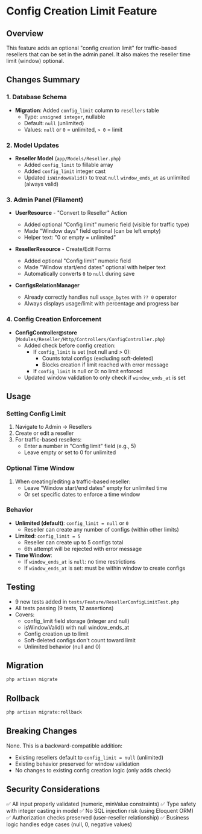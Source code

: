 # Config Creation Limit Feature

## Overview
This feature adds an optional "config creation limit" for traffic-based resellers that can be set in the admin panel. It also makes the reseller time limit (window) optional.

## Changes Summary

### 1. Database Schema
- **Migration**: Added `config_limit` column to `resellers` table
  - Type: `unsigned integer`, nullable
  - Default: `null` (unlimited)
  - Values: `null` or `0` = unlimited, `> 0` = limit

### 2. Model Updates
- **Reseller Model** (`app/Models/Reseller.php`)
  - Added `config_limit` to fillable array
  - Added `config_limit` integer cast
  - Updated `isWindowValid()` to treat `null` `window_ends_at` as unlimited (always valid)

### 3. Admin Panel (Filament)
- **UserResource** - "Convert to Reseller" Action
  - Added optional "Config limit" numeric field (visible for traffic type)
  - Made "Window days" field optional (can be left empty)
  - Helper text: "0 or empty = unlimited"
  
- **ResellerResource** - Create/Edit Forms
  - Added optional "Config limit" numeric field
  - Made "Window start/end dates" optional with helper text
  - Automatically converts `0` to `null` during save

- **ConfigsRelationManager**
  - Already correctly handles null `usage_bytes` with `?? 0` operator
  - Always displays usage/limit with percentage and progress bar

### 4. Config Creation Enforcement
- **ConfigController@store** (`Modules/Reseller/Http/Controllers/ConfigController.php`)
  - Added check before config creation:
    - If `config_limit` is set (not null and > 0):
      - Counts total configs (excluding soft-deleted)
      - Blocks creation if limit reached with error message
    - If `config_limit` is null or 0: no limit enforced
  - Updated window validation to only check if `window_ends_at` is set

## Usage

### Setting Config Limit
1. Navigate to Admin → Resellers
2. Create or edit a reseller
3. For traffic-based resellers:
   - Enter a number in "Config limit" field (e.g., 5)
   - Leave empty or set to 0 for unlimited

### Optional Time Window
1. When creating/editing a traffic-based reseller:
   - Leave "Window start/end dates" empty for unlimited time
   - Or set specific dates to enforce a time window

### Behavior
- **Unlimited (default)**: `config_limit = null` or `0`
  - Reseller can create any number of configs (within other limits)
- **Limited**: `config_limit = 5`
  - Reseller can create up to 5 configs total
  - 6th attempt will be rejected with error message
- **Time Window**:
  - If `window_ends_at` is `null`: no time restrictions
  - If `window_ends_at` is set: must be within window to create configs

## Testing
- 9 new tests added in `tests/Feature/ResellerConfigLimitTest.php`
- All tests passing (9 tests, 12 assertions)
- Covers:
  - config_limit field storage (integer and null)
  - isWindowValid() with null window_ends_at
  - Config creation up to limit
  - Soft-deleted configs don't count toward limit
  - Unlimited behavior (null and 0)

## Migration
```bash
php artisan migrate
```

## Rollback
```bash
php artisan migrate:rollback
```

## Breaking Changes
None. This is a backward-compatible addition:
- Existing resellers default to `config_limit = null` (unlimited)
- Existing behavior preserved for window validation
- No changes to existing config creation logic (only adds check)

## Security Considerations
✅ All input properly validated (numeric, minValue constraints)
✅ Type safety with integer casting in model
✅ No SQL injection risk (using Eloquent ORM)
✅ Authorization checks preserved (user-reseller relationship)
✅ Business logic handles edge cases (null, 0, negative values)
